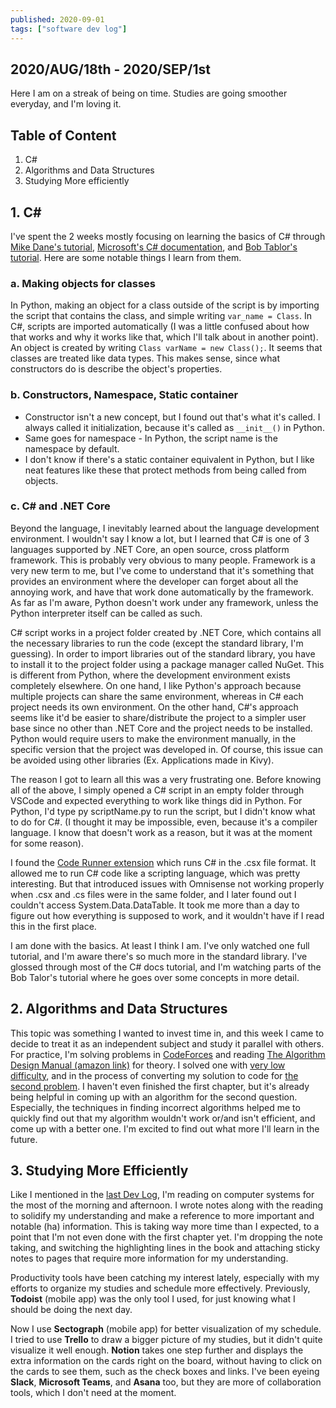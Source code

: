 ```yaml
---
published: 2020-09-01
tags: ["software dev log"]
---
```


## 2020/AUG/18th - 2020/SEP/1st

Here I am on a streak of being on time. Studies are going smoother everyday, and I'm loving it.

## Table of Content

1. C#
2. Algorithms and Data Structures
3. Studying More efficiently

## 1. C\#

I've spent the 2 weeks mostly focusing on learning the basics of C# through [Mike Dane's tutorial](https://youtu.be/GhQdlIFylQ8), [Microsoft's C# documentation](https://docs.microsoft.com/en-us/dotnet/csharp/), and [Bob Tablor's tutorial](https://youtu.be/FPeGkedZykA?list=WL). Here are some notable things I learn from them.

### a. Making objects for classes

In Python, making an object for a class outside of the script is by importing the script that contains the class, and simple writing `var_name = Class`. In C#, scripts are imported automatically (I was a little confused about how that works and why it works like that, which I'll talk about in another point). An object is created by writing `Class varName = new Class();`. It seems that classes are treated like data types. This makes sense, since what constructors do is describe the object's properties.

### b. Constructors, Namespace, Static container

- Constructor isn't a new concept, but I found out that's what it's called. I always called it initialization, because it's called as `__init__()` in Python.
- Same goes for namespace - In Python, the script name is the namespace by default.
- I don't know if there's a static container equivalent in Python, but I like neat features like these that protect methods from being called from objects.

### c. C# and .NET Core

Beyond the language, I inevitably learned about the language development environment. I wouldn't say I know a lot, but I learned that C# is one of 3 languages supported by .NET Core, an open source, cross platform framework. This is probably very obvious to many people. Framework is a very new term to me, but I've come to understand that it's something that provides an environment where the developer can forget about all the annoying work, and have that work done automatically by the framework. As far as I'm aware, Python doesn't work under any framework, unless the Python interpreter itself can be called as such.

C# script works in a project folder created by .NET Core, which contains all the necessary libraries to run the code (except the standard library, I'm guessing). In order to import libraries out of the standard library, you have to install it to the project folder using a package manager called NuGet. This is different from Python, where the development environment exists completely elsewhere. On one hand, I like Python's approach because multiple projects can share the same environment, whereas in C# each project needs its own environment. On the other hand, C#'s approach seems like it'd be easier to share/distribute the project to a simpler user base since no other than .NET Core and the project needs to be installed. Python would require users to make the environment manually, in the specific version that the project was developed in. Of course, this issue can be avoided using other libraries (Ex. Applications made in Kivy).

The reason I got to learn all this was a very frustrating one. Before knowing all of the above, I simply opened a C# script in an empty folder through VSCode and expected everything to work like things did in Python. For Python, I'd type py scriptName.py to run the script, but I didn't know what to do for C#. (I thought it may be impossible, even, because it's a compiler language. I know that doesn't work as a reason, but it was at the moment for some reason).

I found the [Code Runner extension](https://marketplace.visualstudio.com/items?itemName=formulahendry.code-runner) which runs C# in the .csx file format. It allowed me to run C# code like a scripting language, which was pretty interesting. But that introduced issues with Omnisense not working properly when .csx and .cs files were in the same folder, and I later found out I couldn't access System.Data.DataTable. It took me more than a day to figure out how everything is supposed to work, and it wouldn't have if I read this in the first place.

I am done with the basics. At least I think I am. I've only watched one full tutorial, and I'm aware there's so much more in the standard library. I've glossed through most of the C# docs tutorial, and I'm watching parts of the Bob Talor's tutorial where he goes over some concepts in more detail.

## 2. Algorithms and Data Structures

This topic was something I wanted to invest time in, and this week I came to decide to treat it as an independent subject and study it parallel with others. For practice, I'm solving problems in [CodeForces](https://codeforces.com/) and reading [The Algorithm Design Manual (amazon link)](https://www.amazon.com/exec/obidos/ASIN/1848000693/thealgorith01-20) for theory. I solved one with [very low difficulty](https://codeforces.com/contest/4/problem/A), and in the process of converting my solution to code for [the second problem](https://codeforces.com/contest/4/problem/B). I haven't even finished the first chapter, but it's already being helpful in coming up with an algorithm for the second question. Especially, the techniques in finding incorrect algorithms helped me to quickly find out that my algorithm wouldn't work or/and isn't efficient, and come up with a better one. I'm excited to find out what more I'll learn in the future.

## 3. Studying More Efficiently

Like I mentioned in the [last Dev Log](./Software%20Dev%20Log%204), I'm reading on computer systems for the most of the morning and afternoon. I wrote notes along with the reading to solidify my understanding and make a reference to more important and notable (ha) information. This is taking way more time than I expected, to a point that I'm not even done with the first chapter yet. I'm dropping the note taking, and switching the highlighting lines in the book and attaching sticky notes to pages that require more information for my understanding.

Productivity tools have been catching my interest lately, especially with my efforts to organize my studies and schedule more effectively. Previously, **Todoist** (mobile app) was the only tool I used, for just knowing what I should be doing the next day.

Now I use **Sectograph** (mobile app) for better visualization of my schedule. I tried to use **Trello** to draw a bigger picture of my studies, but it didn't quite visualize it well enough. **Notion** takes one step further and displays the extra information on the cards right on the board, without having to click on the cards to see them, such as the check boxes and links. I've been eyeing **Slack**, **Microsoft Teams**, and **Asana** too, but they are more of collaboration tools, which I don't need at the moment.
